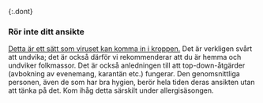 {:.dont} 
 ### Rör inte ditt ansikte

[Detta är ett sätt som viruset kan komma in i kroppen.](https://www.cdc.gov/coronavirus/2019-ncov/about/transmission.html) Det är verkligen svårt att undvika; det är också därför vi rekommenderar att du är hemma och undviker folkmassor. Det är också anledningen till att top-down-åtgärder (avbokning av evenemang, karantän etc.) fungerar. Den genomsnittliga personen, även de som har bra hygien, berör hela tiden deras ansikten utan att tänka på det. Kom ihåg detta särskilt under allergisäsongen.
